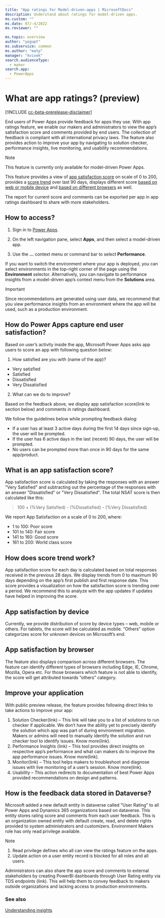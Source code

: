 ```yaml
---
title: "App ratings for Model-driven-apps | MicrosoftDocs"
description: Understand about ratings for model-driven apps. 
ms.custom: ""
ms.date: 07/-4/2022
ms.reviewer: ""

ms.topic: overview
author: "yogupt"
ms.subservice: common
ms.author: "matp"
manager: "kvivek"
search.audienceType: 
  - maker
search.app: 
  - PowerApps
---
```

# What are app ratings? (preview)

[!INCLUDE [cc-beta-prerelease-disclaimer](../../includes/cc-beta-prerelease-disclaimer.md)]

End users of Power Apps provide feedback for apps they use. With app ratings feature, we enable our makers and administrators to view the app’s satisfaction score and comments provided by end users. The collection of feedback is compliant with all international privacy laws. The feature also provides action to improve your app by navigating to solution checker, performance insights, live monitoring, and usability recommendations.

>[!NOTE]
>This feature is currently only available for model-driven Power Apps.

This feature provides a view of [app satisfaction score](#what-is-an-app-satisfaction-score) on scale of 0 to 200, provides a [score trend](#how-does-score-trend-work) over last 90 days, displays different score [based on web or mobile device](#app-satisfaction-by-device) and [based on different browsers](#app-satisfaction-by-browser) as well.

The report for current score and comments can be exported per app in app ratings dashboard to share with more stakeholders.












## How to access? 

1. Sign in to [Power Apps](https://make.powerapps.com). 

1. On the left navigation pane, select **Apps**, and then select a model-driven app.

1. Use the **...** context menu or command bar to select **Performance**.

If you want to switch the environment where your app is deployed, you can select environments in the top-right corner of the page using the **Environment** selector. Alternatively, you can navigate to performance insights from a model-driven app’s context menu from the **Solutions** area. 

> [!IMPORTANT]
> Since recommendations are generated using user data, we recommend that you view performance insights from an environment where the app will be used, such as a production environment.





## How do Power Apps capture end user satisfaction?

Based on user’s activity inside the app, Microsoft Power Apps asks app users to score an app with following question below:

1. How satisfied are you with (name of the app)?
-	Very satisfied
-	Satisfied
-	Dissatisfied
-	Very Dissatisfied

2. What can we do to improve?

Based on the feedback above, we display app satisfaction score(link to section below) and comments in ratings dashboard.

We follow the guidelines below while prompting feedback dialog:
-	If a user has at least 3 active days during the first 14 days since sign-up, the user will be prompted.
-	If the user has 6 active days in the last (recent) 90 days, the user will be prompted.
-	No users can be prompted more than once in 90 days for the same app/product.

## What is an app satisfaction score?
App satisfaction score is calculated by taking the responses with an answer "Very Satisfied" and subtracting out the percentage of the responses with an answer "Dissatisfied" or "Very Dissatisfied". The total NSAT score is then calculated like this:

>100 + (%Very Satisfied) - (%Dissatisfied) - (%Very Dissatisfied)

We report App Satisfaction on a scale of 0 to 200, where:
- 1 to 100: Poor score
- 101 to 140: Fair score
- 141 to 160: Good score
- 161 to 200: World class score


## How does score trend work? 
App satisfaction score for each day is calculated based on total responses received in the previous 28 days. We display trends from 0 to maximum 90 days depending on the app’s first publish and first response date. This score provides a visualization on how the satisfaction score is trending over a period. We recommend this to analyze with the app updates if updates have helped in improving the score.

## App satisfaction by device
Currently, we provide distribution of score by device types – web, mobile or others. For tablets, the score will be calculated as mobile. “Others” option categorizes score for unknown devices on Microsoft’s end.

## App satisfaction by browser
The feature also displays comparison across different browsers. The feature can identify different types of browsers including Edge, IE, Chrome, Mozilla, Opera etc. For those browsers which feature is not able to identify, the score will get attributed towards “others” category.

## Improve your application
With public preview release, the feature provides following direct links to take actions to improve your app:
1. Solution Checker(link) – This link will take you to a list of solutions to run checker if applicable. We don’t have the ability yet to precisely identify the solution which app was part of during environment migration. Makers or admins will need to manually identify the solution and run checker tool to identify issues. Know more(link).
2. Performance Insights (link) – This tool provides direct insights on respective app’s performance and what can makers do to improve the app performance issues. Know more(link).
3. Monitor(link) – This tool helps makers to troubleshoot and diagnose issues with live monitoring of a user’s session. Know more(link).
4. Usability – This action redirects to documentation of best Power Apps provided recommendations on design and patterns.

## How is the feedback data stored in Dataverse?
Microsoft added a new default entity in dataverse called “User Rating” to all Power Apps and Dynamics 365 organizations based on dataverse. This entity stores rating score and comments from each user feedback. This is an organization owned entity with default create, read, and delete rights provided to system administrators and customizers. Environment Makers role has only read privilege available.

>[!Note]
>1.	Read privilege defines who all can view the ratings feature on the apps.
>2.	Update action on a user entity record is blocked for all roles and all users.

Administrators can also share the app score and comments to external stakeholders by creating PowerBI dashboards through User Rating entity via TDS endpoints (link). This will help them to convey feedback to makers outside organizations and lacking access to production environments.


### See also

[Understanding insights](performance-insights-categories.md)

